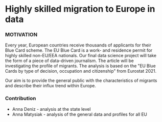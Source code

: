 # Highly skilled migration to Europe in data

### MOTIVATION
Every year, European countries receive thousands of applicants for their Blue Card scheme. The EU Blue Card is a work- and residence permit for highly skilled non-EU/EEA nationals. Our final data science project will take the form of a piece of data-driven journalism. The article will be investigating the profile of migrants. The analysis is based on the
"EU Blue Cards by type of decision, occupation and citizenship" from Eurostat 2021. 

Our aim is to provide the general public with the characteristics of migrants and describe their influx trend within Europe.

### Contribution
- Anna Deniz - analysis at the state level
- Anna Matysiak - analysis of the general data and profiles for all EU
